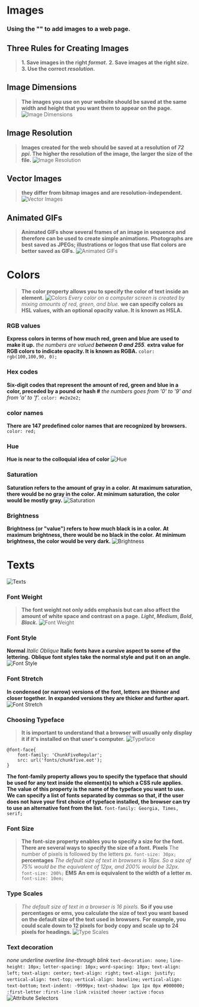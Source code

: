 # Images 
### Using the "<img src="">" to add images to a web page. 
## Three Rules for Creating Images
> **1. Save images in the right *format*.**
> **2. Save images at the right *size*.**
> **3. Use the correct *resolution*.**
## Image Dimensions
> **The images you use on your website should be saved at the same width and height that you want them to appear on the page.**
![Image Dimensions](https://zomasleep.com/blog/wp-content/uploads/2020/02/Artboard-Copy.jpg)
## Image Resolution 
> **Images created for the web should be saved at a resolution of *72 ppi*. The higher the resolution of the image, the larger the size of the file.**
![Image Resolution](https://upload.wikimedia.org/wikipedia/commons/f/f2/Resolution_illustration.png)
## Vector Images
> **they differ from bitmap images and are resolution-independent.**
![Vector Images](https://www.vectorizer.io/img/intro_raster_to_vector.svg?v4)
## Animated GIFs
> **Animated GIFs show several frames of an image in sequence and therefore can be used to create simple animations.**
> **Photographs are best saved as JPEGs; illustrations or logos that use flat colors are better saved as GIFs.**
![Animated GIFs](http://msurguy.github.io/gifloopcoder.com/example3.gif)

# Colors 
> **The color property allows you to specify the color of text inside an element.**
![Colors](https://www.sessions.edu/wp-content/themes/divi-child/color-calculator/wheel-3-rgb.png)
> *Every color on a computer screen is created by mixing amounts of red, green, and blue.*
**we can specify colors as HSL values, with an optional opacity value. It is known as HSLA.**
### RGB values
**Express colors in terms of how much red, green and blue are used to make it up.**
*the numbers are valued **between 0 and 255**.*
**extra value for RGB colors to indicate opacity. It is known as RGBA.**
`color: rgb(100,100,90, 0);`
### Hex codes
**Six-digit codes that represent the amount of red, green and blue in a color, preceded by a pound or hash #**
*the numbers goes from '0' to '9' and from 'a' to 'f'.*
`color: #e2e2e2;`
### color names
**There are 147 predefined color names that are recognized by browsers.**
`color: red;`
### Hue
**Hue is near to the colloquial idea of color**
![Hue](https://i.stack.imgur.com/YOBFy.png)
### Saturation 
**Saturation refers to the amount of gray in a color.**
**At maximum saturation, there would be no gray in the color.**
**At minimum saturation, the color would be mostly gray.**
![Saturation](https://drawpaintacademy.com/wp-content/uploads/2019/10/Color-Saturation-Scale.jpg)
### Brightness
**Brightness (or "value") refers to how much black is in a color.**
**At maximum brightness, there would be no black in the color.**
**At minimum brightness, the color would be very dark.**
![Brightness](https://i.stack.imgur.com/QWEFy.png)

# Texts
> 
![Texts](https://s3.gomedia.us/wp-content/uploads/2008/10/font-structure.jpg)
### Font Weight
> **The font weight not only adds emphasis but can also affect the amount of white space and contrast on a page.**
***Light*, *Medium*, *Bold*, *Black*.**
![Font Weight](https://docs.microsoft.com/en-us/typography/opentype/otspec181/images/otvo_fig26d.png)

### Font Style
**Normal**
_Italic_
*Oblique*
**Italic fonts have a cursive aspect to some of the lettering.**
**Oblique font styles take the normal style and put it on an angle.**
![Font Style](https://next3-assets.s3.amazonaws.com/journeys/29/description_backgrounds-1423860873-font_intro.png)
### Font Stretch
**In condensed (or narrow) versions of the font, letters are thinner and closer together.**
**In expanded versions they are thicker and further apart.**
![Font Stretch](https://spiderinfomedia.files.wordpress.com/2014/03/font-stretch.gif)


### Choosing Typeface
> **It is important to understand that a browser will usually only display it if it's installed on that user's computer.**
![Typeface](https://newenglandrepro.com/wp-content/uploads/2016/08/BP-Serif-SansSerif-Graphic1-862x518.jpg)
```
@font-face{
    font-family: 'ChunkFiveRegular';
    src: url('fonts/chunkfive.eot');
} 
```
**The font-family property allows you to specify the typeface that**
**should be used for any text inside the element(s) to which a CSS rule applies.**
**The value of this property is the name of the typeface you want to use.**
**We can specify a list of fonts separated by commas so that, if the user does not have your first choice of typeface installed, the browser can try to use an alternative font from the list.**
`font-family: Georgia, Times, serif;`


### Font Size
> **The font-size property enables you to specify a size for the font. There are several ways to specify the size of a font.**
**Pixels**
> The number of pixels is followed by the letters px.
`font-size: 30px;`
**percentages**
> *The default size of text in browsers is 16px. So a size of 75% would be the equivalent of 12px, and 200% would be 32px.*
`font-size: 200%;`
**EMS**
> **An em is equivalent to the width of a letter *m*.**
`font-size: 10em;`

### Type Scales
> *The default size of text in a browser is 16 pixels.*
> **So if you use percentages or ems, you calculate the size of text you want based on the default size of the text used in browsers.**
> **For example, you could scale down to 12 pixels for body copy and scale up to 24 pixels for headings.**
![Type Scales](https://i1.wp.com/www.layoutgridcalculator.com/wp-content/uploads/2019/03/modular_scale_Formula2.png?fit=585%2C351&ssl=1)

### Text decoration 
*none* *underline* *overline* *line-through* *blink*
`text-decoration: none;`
`line-height: 10px;`
`letter-spacing: 10px;`
`word-spacing: 10px;`
`text-align: left;`
`text-align: center;`
`text-align: right;`
`text-align: justify;`
`vertical-align: text-top;`
`vertical-align: baseline;`
`vertical-align: text-bottom;`
`text-indent: -9999px;`
`text-shadow: 1px 1px 0px #000000;`
`:first-letter`
`:first-line`
`:link`
`:visited`
`:hover`
`:active`
`:focus`
![Attribute Selectors](https://qph.fs.quoracdn.net/main-qimg-10d23bc1f01574213ebd806123fa024d)
